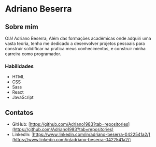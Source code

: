 # Adriano Beserra

## Sobre mim
Olá! Adriano Beserra, Além das formações acadêmicas onde adquiri uma vasta teoria, tenho me dedicado a desenvolver
projetos pessoais para construir solidificar na pratica meus conhecimentos, e construir minha carreira como programador.

### Habilidades

- HTML
- CSS
- Sass
- React
- JavaScript

## Contatos

- GitHub: [https://github.com/Adriano1983?tab=repositories](https://github.com/Adriano1983?tab=repositories)
- LinkedIn: [https://www.linkedin.com/in/adriano-beserra-0422541a2/](https://www.linkedin.com/in/adriano-beserra-0422541a2/)

